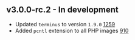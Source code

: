 v3.0.0-rc.2 - In development
----------------------------

 * Updated `terminus` to version `1.9.0` [1259](https://github.com/lando/lando/issues/1259)
 * Added `pcntl` extension to all PHP images [910](https://github.com/lando/lando/pulls/910)
